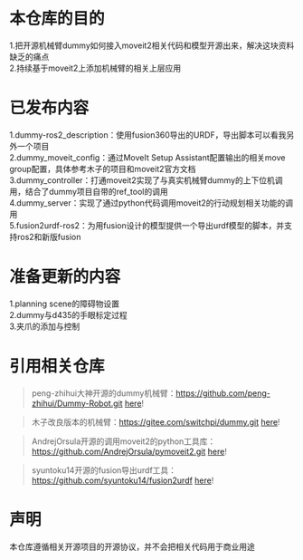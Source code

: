 # 本仓库的目的

1.把开源机械臂dummy如何接入moveit2相关代码和模型开源出来，解决这块资料缺乏的痛点 <br>
2.持续基于moveit2上添加机械臂的相关上层应用 <br>

# 已发布内容

1.dummy-ros2_description：使用fusion360导出的URDF，导出脚本可以看我另外一个项目 <br>
2.dummy_moveit_config：通过MoveIt Setup Assistant配置输出的相关move group配置，具体参考木子的项目和moveit2官方文档 <br>
3.dummy_controller：打通moveit2实现了与真实机械臂dummy的上下位机调用，结合了dummy项目自带的ref_tool的调用 <br>
4.dummy_server：实现了通过python代码调用moveit2的行动规划相关功能的调用 <br>
5.fusion2urdf-ros2：为用fusion设计的模型提供一个导出urdf模型的脚本，并支持ros2和新版fusion <br>

# 准备更新的内容

1.planning scene的障碍物设置 <br>
2.dummy与d435的手眼标定过程 <br>
3.夹爪的添加与控制 <br>

# 引用相关仓库

> peng-zhihui大神开源的dummy机械臂：https://github.com/peng-zhihui/Dummy-Robot.git [here](https://github.com/peng-zhihui/Dummy-Robot.git)!

> 木子改良版本的机械臂：https://gitee.com/switchpi/dummy.git [here](https://gitee.com/switchpi/dummy.git)!

> AndrejOrsula开源的调用moveit2的python工具库：https://github.com/AndrejOrsula/pymoveit2.git [here](https://github.com/AndrejOrsula/pymoveit2.git)!

> syuntoku14开源的fusion导出urdf工具：https://github.com/syuntoku14/fusion2urdf [here](https://github.com/syuntoku14/fusion2urdf)!

# 声明

本仓库遵循相关开源项目的开源协议，并不会把相关代码用于商业用途


